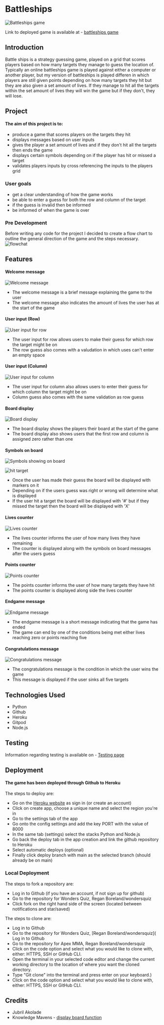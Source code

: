 # Battleships
![Battleships game](assets/readme/battleships_game.png)

Link to deployed game is available at - [battleships game](https://battleships-game-2024-1746bf9acf31.herokuapp.com/)
## Introduction
Battle ships is a strategy guessing game, played on a grid that scores players based on how many targets they manage to guess the location of. Typically an online battleships game is played against either a computer or another player, but my version of battleships is played differen in which players are still given points depending on how many targets they hit but they are also given a set amount of lives. If they manage to hit all the targets within the set amount of lives they will win the game but if they don't, they will lose.
## Project
#### The aim of this project is to:
- produce a game that scores players on the targets they hit
- displays messages based on user inputs
- gives the player a set amount of lives and if they don't hit all the targets then ends the game
- displays certain symbols depending on if the player has hit or missed a target
- validates players inputs by cross referencing the inputs to the players grid

### User goals
- get a clear understanding of how the game works
- be able to enter a guess for both the row and column of the target 
- if the guess is invalid then be informed 
- be informed of when the game is over

### Pre Development
Before writing any code for the project I decided to create a flow chart to outline the general direction of the game and the steps necessary.
![flowchat](assets/readme/flowchart.png)
## Features
#### Welcome message 
![Welcome message](assets/readme/Welcome_message.png)
- The welcome message is a brief message explaining the game to the user
- The welcome message also indicates the amount of lives the user has at the start of the game

#### User input (Row)
![User input for row](assets/readme/row_validation.png)
- The user input for row allows users to make their guess for which row the target might be on
- The row guess also comes with a valudation in which uses can't enter an empty space

#### User input (Column)
![User input for column](assets/readme/column_validation.png)
- The user input for column also allows users to enter their guess for which column the target might be on
- Column guess also comes with the same validation as row guess

#### Board display
![Board display](assets/readme/board_display.png)
- The board display shows the players their board at the start of the game
- The board display also shows users that the first row and column is assigned zero rather than one

#### Symbols on board
![Symbols showing on board](assets/readme/symbols_onboard.png)

![hit target](assets/readme/hit_target.png)
- Once the user has made their guess the board will be displayed with markers on it
- Depending on if the users guess was right or wrong will determine what is displayed
- If the user hit a target the board will be displayed with '#' but if they missed the target then the board will be displayed with 'X'

#### Lives counter
![Lives counter](assets/readme/Lives_counter.png)
- The lives counter informs the user of how many lives they have remaining
- The counter is displayed along with the symbols on board messages after the users guess

#### Points counter
![Points counter](assets/readme/points_counter.png)
- The points counter informs the user of how many targets they have hit
- The points counter is displayed along side the lives counter

#### Endgame message
![Endgame message](assets/readme/endgame_message.png)
- The endgame message is a short message indicating that the game has ended
- The game can end by one of the conditions being met either lives reaching zero or points reaching five

#### Congratulations message
![Congratulations message](assets/readme/win_message.png)
- The congratulations message is the condition in which the user wins the game
- This message is displayed if the user sinks all five targets

## Technologies Used
- Python
- Github
- Heroku
- Gitpod
- Node.js

## Testing
Information regarding testing is available on - [Testing page](TESTING.md)

## Deployment
#### The game has been deployed through Github to Heroku
The steps to deploy are:
- Go on the [Heroku website](https://www.heroku.com/home) as sign in (or create an account)
- Click on create app, choose a unique name and select the region you're in
- Go to the settings tab of the app
- Go onto the config settings and add the key PORT with the value of 8000
- In the same tab (settings) select the stacks Python and Node.js
- Go back the deploy tab in the app creation and link the github repository to Heroku
- Select automatic deploys (optional)
- Finally click deploy branch with main as the selected branch (should already be on main)

### Local Deployment
The steps to fork a repository are:
- Log in to Github (if you have an account, if not sign up for github)
- Go to the repository for Wonders Quiz, Regan Boreland/wondersquiz
- Click fork on the right hand side of the screen (located between notifications and star/saved)

The steps to clone are:
- Log in to Github
- Go to the repository for Wonders Quiz, [Regan Boreland/wondersquiz]( Log in to Github
- Go to the repository for Apex MMA, Regan Boreland/wondersquiz
- Click on the code option and select what you would like to clone with, either: HTTPS, SSH or GitHub CLI.
- Open the terminal in your selected code editor and change the current working directory to the location of where you want the cloned directory.
- Type "Git clone" into the terminal and press enter on your keyboard.)
- Click on the code option and select what you would like to clone with, either: HTTPS, SSH or GitHub CLI.

## Credits
- Jubril Akolade
- Knowledge Mavens - [display board function](https://www.youtube.com/watch?v=tF1WRCrd_HQ)
